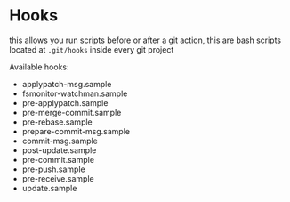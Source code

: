 # Hooks

this allows you run scripts before or after a git action, this are bash scripts
located at `.git/hooks` inside every git project

Available hooks:

* applypatch-msg.sample  
* fsmonitor-watchman.sample  
* pre-applypatch.sample  
* pre-merge-commit.sample  
* pre-rebase.sample   
* prepare-commit-msg.sample 
* commit-msg.sample
* post-update.sample         
* pre-commit.sample      
* pre-push.sample          
* pre-receive.sample  
* update.sample